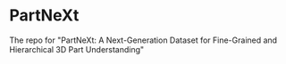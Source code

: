 # PartNeXt
The repo for "PartNeXt: A Next-Generation Dataset for Fine-Grained and Hierarchical 3D Part Understanding"
